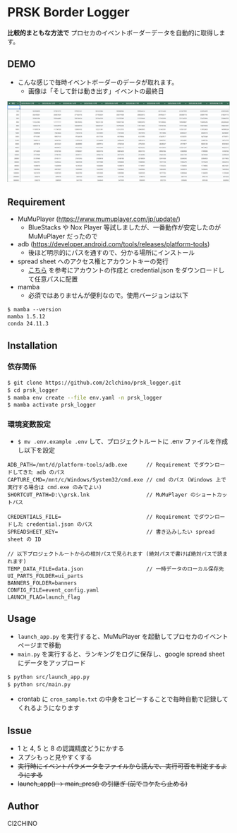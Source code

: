 # PRSK Border Logger

**比較的まともな方法で** プロセカのイベントボーダーデータを自動的に取得します。

## DEMO
- こんな感じで毎時イベントボーダーのデータが取れます。
  - 画像は「そして針は動き出す」イベントの最終日

![demo](images/demo.png)

 
## Requirement

- MuMuPlayer (https://www.mumuplayer.com/jp/update/)
  - BlueStacks や Nox Player 等試しましたが、一番動作が安定したのが MuMuPlayer だったので
- adb (https://developer.android.com/tools/releases/platform-tools)
  - 後ほど明示的にパスを通すので、分かる場所にインストール
- spread sheet へのアクセス権とアカウントキーの発行
  - [こちら](https://developers.google.com/workspace/sheets/api/quickstart/python) を参考にアカウントの作成と credential.json をダウンロードして任意パスに配置
- mamba
  - 必須ではありませんが便利なので。使用バージョンは以下
```
$ mamba --version
mamba 1.5.12
conda 24.11.3
```
 
## Installation

### 依存関係
```bash
$ git clone https://github.com/2clchino/prsk_logger.git
$ cd prsk_logger
$ mamba env create --file env.yaml -n prsk_logger
$ mamba activate prsk_logger
```

### 環境変数設定
- `$ mv .env.example .env` して、プロジェクトルートに .env ファイルを作成し以下を設定
```
ADB_PATH=/mnt/d/platform-tools/adb.exe      // Requirement でダウンロードしてきた adb のパス
CAPTURE_CMD=/mnt/c/Windows/System32/cmd.exe // cmd のパス (Windows 上で実行する場合は cmd.exe のみでよい)
SHORTCUT_PATH=D:\\prsk.lnk                  // MuMuPlayer のショートカットパス

CREDENTIALS_FILE=                           // Requirement でダウンロードした credential.json のパス
SPREADSHEET_KEY=                            // 書き込みしたい spread sheet の ID

// 以下プロジェクトルートからの相対パスで見られます (絶対パスで書けば絶対パスで読まれます)
TEMP_DATA_FILE=data.json                    // 一時データのローカル保存先
UI_PARTS_FOLDER=ui_parts
BANNERS_FOLDER=banners
CONFIG_FILE=event_config.yaml
LAUNCH_FLAG=launch_flag
```

## Usage
- `launch_app.py` を実行すると、MuMuPlayer を起動してプロセカのイベントページまで移動
- `main.py` を実行すると、ランキングをログに保存し、google spread sheet にデータをアップロード
```bash
$ python src/launch_app.py
$ python src/main.py
```

- crontab に `cron_sample.txt` の中身をコピーすることで毎時自動で記録してくれるようになります
 
## Issue
- 1 と 4, 5 と 8 の認識精度どうにかする
- スプシもっと見やすくする
- ~~実行時にイベントパラメータをファイルから読んで、実行可否を判定するようにする~~
- ~~launch_app() -> main_prcs() の引継ぎ (前でコケたら止める)~~
 
## Author
 
Cl2CHINO
